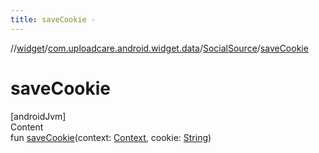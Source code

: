 ```yaml
---
title: saveCookie -
---
```

//[widget](../../index.md)/[com.uploadcare.android.widget.data](../index.md)/[SocialSource](index.md)/[saveCookie](save-cookie.md)



# saveCookie  
[androidJvm]  
Content  
fun [saveCookie](save-cookie.md)(context: [Context](https://developer.android.com/reference/kotlin/android/content/Context.html), cookie: [String](https://kotlinlang.org/api/latest/jvm/stdlib/kotlin/-string/index.html))  



